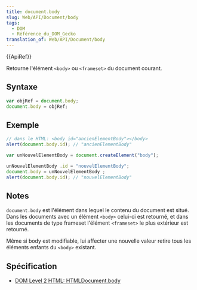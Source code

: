 ```yaml
---
title: document.body
slug: Web/API/Document/body
tags:
  - DOM
  - Référence_du_DOM_Gecko
translation_of: Web/API/Document/body
---
```


{{ApiRef}}

Retourne l'élément `<body>` ou `<frameset>` du document courant.

## Syntaxe

```js
var objRef = document.body;
document.body = objRef;
```

## Exemple

```js
// dans le HTML: <body id="ancienElementBody"></body>
alert(document.body.id); // "ancienElementBody"

var unNouvelElementBody = document.createElement("body");

unNouvelElementBody .id = "nouvelElementBody";
document.body = unNouvelElementBody ;
alert(document.body.id); // "nouvelElementBody"
```

## Notes

`document.body` est l'élément dans lequel le contenu du document est situé. Dans les documents avec un élément `<body>` celui-ci est retourné, et dans les documents de type frameset l'élément `<frameset>` le plus extérieur est retourné.

Même si body est modifiable, lui affecter une nouvelle valeur retire tous les éléments enfants du `<body>` existant.

## Spécification

- [DOM Level 2 HTML: HTMLDocument.body](http://www.w3.org/TR/DOM-Level-2-HTML/html.html#ID-56360201)

